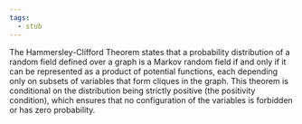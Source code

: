 ```yaml
---
tags:
  - stub
---
```



The Hammersley-Clifford Theorem states that a probability distribution of a random field defined over a graph is a Markov random field if and only if it can be represented as a product of potential functions, each depending only on subsets of variables that form cliques in the graph. This theorem is conditional on the distribution being strictly positive (the positivity condition), which ensures that no configuration of the variables is forbidden or has zero probability.